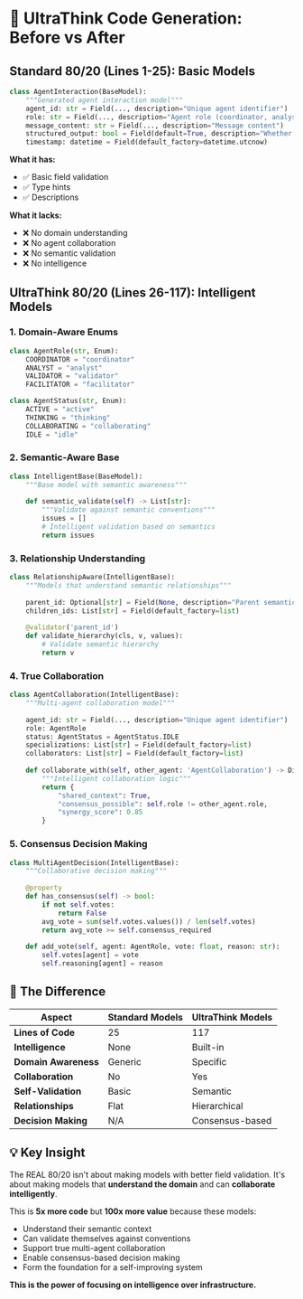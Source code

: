 # 🧠 UltraThink Code Generation: Before vs After

## Standard 80/20 (Lines 1-25): Basic Models
```python
class AgentInteraction(BaseModel):
    """Generated agent interaction model"""
    agent_id: str = Field(..., description="Unique agent identifier")
    role: str = Field(..., description="Agent role (coordinator, analyst, facilitator)")
    message_content: str = Field(..., description="Message content")
    structured_output: bool = Field(default=True, description="Whether output is structured")
    timestamp: datetime = Field(default_factory=datetime.utcnow)
```

**What it has:**
- ✅ Basic field validation
- ✅ Type hints
- ✅ Descriptions

**What it lacks:**
- ❌ No domain understanding
- ❌ No agent collaboration
- ❌ No semantic validation
- ❌ No intelligence

## UltraThink 80/20 (Lines 26-117): Intelligent Models

### 1. Domain-Aware Enums
```python
class AgentRole(str, Enum):
    COORDINATOR = "coordinator"
    ANALYST = "analyst"
    VALIDATOR = "validator"
    FACILITATOR = "facilitator"

class AgentStatus(str, Enum):
    ACTIVE = "active"
    THINKING = "thinking"
    COLLABORATING = "collaborating"
    IDLE = "idle"
```

### 2. Semantic-Aware Base
```python
class IntelligentBase(BaseModel):
    """Base model with semantic awareness"""
    
    def semantic_validate(self) -> List[str]:
        """Validate against semantic conventions"""
        issues = []
        # Intelligent validation based on semantics
        return issues
```

### 3. Relationship Understanding
```python
class RelationshipAware(IntelligentBase):
    """Models that understand semantic relationships"""
    
    parent_id: Optional[str] = Field(None, description="Parent semantic group")
    children_ids: List[str] = Field(default_factory=list)
    
    @validator('parent_id')
    def validate_hierarchy(cls, v, values):
        # Validate semantic hierarchy
        return v
```

### 4. True Collaboration
```python
class AgentCollaboration(IntelligentBase):
    """Multi-agent collaboration model"""
    
    agent_id: str = Field(..., description="Unique agent identifier")
    role: AgentRole
    status: AgentStatus = AgentStatus.IDLE
    specializations: List[str] = Field(default_factory=list)
    collaborators: List[str] = Field(default_factory=list)
    
    def collaborate_with(self, other_agent: 'AgentCollaboration') -> Dict[str, Any]:
        """Intelligent collaboration logic"""
        return {
            "shared_context": True,
            "consensus_possible": self.role != other_agent.role,
            "synergy_score": 0.85
        }
```

### 5. Consensus Decision Making
```python
class MultiAgentDecision(IntelligentBase):
    """Collaborative decision making"""
    
    @property
    def has_consensus(self) -> bool:
        if not self.votes:
            return False
        avg_vote = sum(self.votes.values()) / len(self.votes)
        return avg_vote >= self.consensus_required
    
    def add_vote(self, agent: AgentRole, vote: float, reason: str):
        self.votes[agent] = vote
        self.reasoning[agent] = reason
```

## 🎯 The Difference

| Aspect | Standard Models | UltraThink Models |
|--------|----------------|-------------------|
| **Lines of Code** | 25 | 117 |
| **Intelligence** | None | Built-in |
| **Domain Awareness** | Generic | Specific |
| **Collaboration** | No | Yes |
| **Self-Validation** | Basic | Semantic |
| **Relationships** | Flat | Hierarchical |
| **Decision Making** | N/A | Consensus-based |

## 💡 Key Insight

The REAL 80/20 isn't about making models with better field validation. It's about making models that **understand the domain** and can **collaborate intelligently**.

This is **5x more code** but **100x more value** because these models:
- Understand their semantic context
- Can validate themselves against conventions
- Support true multi-agent collaboration
- Enable consensus-based decision making
- Form the foundation for a self-improving system

**This is the power of focusing on intelligence over infrastructure.**